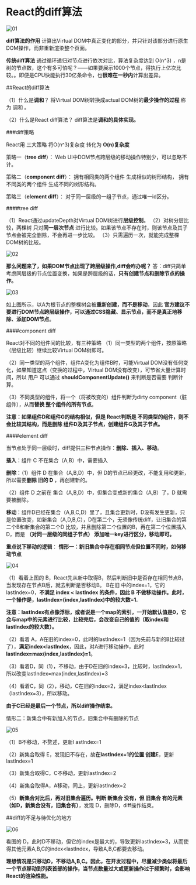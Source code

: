# React的diff算法

![01](D:\myLearnHistory\常用工具和框架\react\react的diff算法\01.jpg)

**diff算法的作用**
计算出Virtual DOM中真正变化的部分，并只针对该部分进行原生DOM操作，而非重新渲染整个页面。

**传统diff算法**
通过循环递归对节点进行依次对比，算法复杂度达到 O(n^3) ，n是树的节点数，这个有多可怕呢？——如果要展示1000个节点，得执行上亿次比较。。即便是CPU快能执行30亿条命令，也**很难在一秒内**计算出差异。

##React的diff算法

（1）什么是**调和**？
将Virtual DOM树转换成actual DOM树的**最少操作的过程** 称为 调和 。

（2）什么是React diff算法？
diff算法是**调和的具体实现。**

###diff策略

React用 三大策略 将O(n^3)复杂度 转化为 **O(n)复杂度**

策略一（**tree diff**）：
Web UI中DOM节点跨层级的移动操作特别少，可以忽略不计。

策略二（**component diff**）：
拥有相同类的两个组件 生成相似的树形结构，
拥有不同类的两个组件 生成不同的树形结构。

策略三（**element diff**）：
对于同一层级的一组子节点，通过唯一id区分。

####tree diff

（1）React通过updateDepth对Virtual DOM树进行**层级控制**。
（2）对树分层比较，两棵树 只对**同一层次节点** 进行比较。如果该节点不存在时，则该节点及其子节点会被完全删除，不会再进一步比较。
（3）只需遍历一次，就能完成整棵DOM树的比较。

![02](D:\myLearnHistory\常用工具和框架\react\react的diff算法\02.png)

**那么问题来了，如果DOM节点出现了跨层级操作,diff会咋办呢？**
答：diff只简单考虑同层级的节点位置变换，如果是跨层级的话，**只有创建节点和删除节点的操作。**

![03](D:\myLearnHistory\常用工具和框架\react\react的diff算法\03.png)

如上图所示，以A为根节点的整棵树会被**重新创建，而不是移动**，因此 **官方建议不要进行DOM节点跨层级操作，可以通过CSS隐藏、显示节点，而不是真正地移除、添加DOM节点**。

####component diff

React对不同的组件间的比较，有三种策略
（1）同一类型的两个组件，按原策略（层级比较）继续比较Virtual DOM树即可。

（2）同一类型的两个组件，组件A变化为组件B时，可能Virtual DOM没有任何变化，如果知道这点（变换的过程中，Virtual DOM没有改变），可节省大量计算时间，所以 用户 可以通过 **shouldComponentUpdate()** 来判断是否需要 判断计算。

（3）不同类型的组件，将一个（将被改变的）组件判断为dirty component（脏组件），从而**替换 整个组件的所有节点**。

**注意：如果组件D和组件G的结构相似，但是 React判断是 不同类型的组件，则不会比较其结构，而是删除 组件D及其子节点，创建组件G及其子节点。**



####element diff

当节点处于同一层级时，diff提供三种节点操作：**删除、插入、移动**。

**插入**：组件 C 不在集合（A,B）中，需要插入

**删除**：（1）组件 D 在集合（A,B,D）中，但 D的节点已经更改，不能复用和更新，所以需要**删除 旧的 D** ，再创建新的。

（2）组件 D 之前在 集合（A,B,D）中，但集合变成新的集合（A,B）了，D 就需要被删除。

**移动**：组件D已经在集合（A,B,C,D）里了，且集合更新时，D没有发生更新，只是位置改变，如新集合（A,D,B,C），D在第二个，无须像传统diff，让旧集合的第二个B和新集合的第二个D 比较，并且删除第二个位置的B，再在第二个位置插入D，而是 **（对同一层级的同组子节点） 添加唯一key进行区分，移动即可。**



**重点说下移动的逻辑**：
**情形一：新旧集合中存在相同节点但位置不同时，如何移动节点**

![04](D:\myLearnHistory\常用工具和框架\react\react的diff算法\04.png)

（1）看着上图的 B，React先从新中取得B，然后判断旧中是否存在相同节点B，当发现存在节点B后，就去判断是否移动B。
B在旧 中的index=1，它的lastIndex=0，**不满足 index < lastIndex 的条件，因此 B 不做移动操作。此时，一个操作是，lastIndex=(index,lastIndex)中的较大数=1.**

**注意：lastIndex有点像浮标，或者说是一个map的索引，一开始默认值是0，它会与map中的元素进行比较，比较完后，会改变自己的值的（取index和lastIndex的较大数）。**

（2）看着 A，A在旧的index=0，此时的lastIndex=1（因为先前与新的B比较过了），**满足index<lastIndex**，因此，对A进行移动操作，此时**lastIndex=max(index,lastIndex)=1**。

（3）看着D，同（1），不移动，由于D在旧的index=3，比较时，lastIndex=1，所以改变lastIndex=max(index,lastIndex)=3

（4）看着C，同（2），移动，C在旧的index=2，满足index<lastIndex（lastIndex=3），所以移动。

**由于C已经是最后一个节点，所以diff操作结束。**

情形二：新集合中有新加入的节点，旧集合中有删除的节点

![05](D:\myLearnHistory\常用工具和框架\react\react的diff算法\05.png)

（1）B不移动，不赘述，更新l astIndex=1

（2）新集合取得 E，发现旧不存在，故**在lastIndex=1的位置 创建E**，更新lastIndex=1

（3）新集合取得C，C不移动，更新lastIndex=2

（4）新集合取得A，A移动，同上，更新lastIndex=2

（5）**新集合对比后，再对旧集合遍历。判断 新集合 没有，但 旧集合 有的元素（如D，新集合没有，旧集合有）**，发现 D，删除D，diff操作结束。



##diff的不足与待优化的地方

![06](D:\myLearnHistory\常用工具和框架\react\react的diff算法\06.png)

看图的 D，此时D不移动，但它的index是最大的，导致更新lastIndex=3，从而使得其他元素A,B,C的index<lastIndex，导致A,B,C都要去移动。

**理想情况是只移动D，不移动A,B,C。因此，在开发过程中，尽量减少类似将最后一个节点移动到列表首部的操作，当节点数量过大或更新操作过于频繁时，会影响React的渲染性能。**

